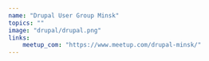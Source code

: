 ```yaml
---
name: "Drupal User Group Minsk"
topics: ""
image: "drupal/drupal.png"
links: 
    meetup_com: "https://www.meetup.com/drupal-minsk/"
---
```

